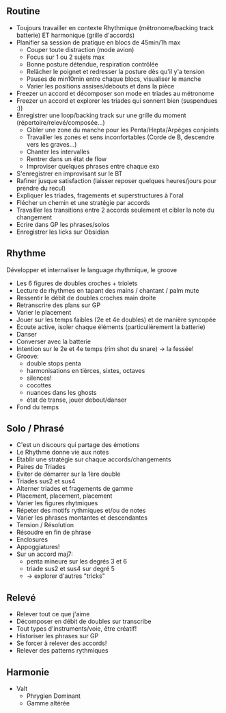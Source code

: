 
## Routine

- Toujours travailler en contexte Rhythmique (métronome/backing track batterie) ET harmonique (grille d'accords)
- Planifier sa session de pratique en blocs de 45min/1h max
	- Couper toute distraction (mode avion)
	- Focus sur 1 ou 2 sujets max
	- Bonne posture détendue, respiration contrôlée
	- Relâcher le poignet et redresser la posture dès qu'il y'a tension
	- Pauses de min10min entre chaque blocs, visualiser le manche
	- Varier les positions assises/debouts et dans la pièce
- Freezer un accord et décomposer son mode en triades au métronome
- Freezer un accord et explorer les triades qui sonnent bien (suspendues :))
- Enregistrer une loop/backing track sur une grille du moment (répertoire/relevé/composée...)
	- Cibler une zone du manche pour les Penta/Hepta/Arpèges conjoints
	- Travailler les zones et sens inconfortables (Corde de B, descendre vers les graves...)
	- Chanter les intervalles 
	- Rentrer dans un état de flow
	- Improviser quelques phrases entre chaque exo
- S'enregistrer en improvisant sur le BT
- Rafiner jusque satisfaction (laisser reposer quelques heures/jours pour prendre du recul)
- Expliquer les triades, fragements et superstructures à l'oral
- Flécher un chemin et une stratégie par accords
- Travailler les transitions entre 2 accords seulement et cibler la note du changement
- Ecrire dans GP les phrases/solos 
- Enregistrer les licks sur Obsidian

## Rhythme

Développer et internaliser le language rhythmique, le groove

- Les 6 figures de doubles croches + triolets
- Lecture de rhythmes en tapant des mains / chantant / palm mute
- Ressentir le débit de doubles croches main droite
- Retranscrire des plans sur GP
- Varier le placement
- Jouer sur les temps faibles (2e et 4e doubles) et de manière syncopée
- Ecoute active, isoler chaque éléments (particulièrement la batterie)
- Danser
- Converser avec la batterie
- Intention sur le 2e et 4e temps (rim shot du snare) -> la fessée! 
- Groove:
	- double stops penta
	- harmonisations en tièrces, sixtes, octaves
	- silences!
	- cocottes
	- nuances dans les ghosts
	- état de transe, jouer debout/danser
- Fond du temps

## Solo / Phrasé

- C'est un discours qui partage des émotions
- Le Rhythme donne vie aux notes
- Etablir une stratégie sur chaque accords/changements
- Paires de Triades
- Eviter de démarrer sur la 1ère double
- Triades sus2 et sus4
- Alterner triades et fragements de gamme
- Placement, placement, placement
- Varier les figures rhytmiques 
- Répeter des motifs rythmiques et/ou de notes
- Varier les phrases montantes et descendantes 
- Tension / Résolution
- Résoudre en fin de phrase
- Enclosures
- Appoggiatures!
- Sur un accord maj7:
	- penta mineure sur les degrés 3 et 6
	- triade sus2 et sus4 sur degré 5
	- -> explorer d'autres "tricks"

## Relevé 

- Relever tout ce que j'aime 
- Décomposer en débit de doubles sur transcribe
- Tout types d'instruments/voie, être créatif!
- Historiser les phrases sur GP
- Se forcer à relever des accords!
- Relever des patterns rythmiques



## Harmonie

- Valt 
	- Phrygien Dominant
	- Gamme altérée
